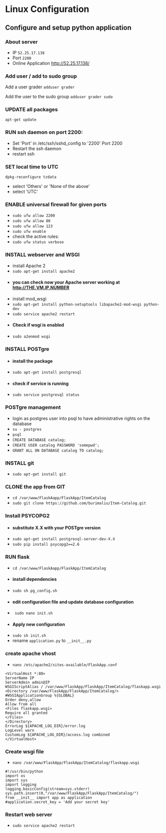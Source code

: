 # Linux Configuration

## Configure and setup python application

### About server
- IP `52.25.17.138`
- Port `2200`
- Online Application http://52.25.17.138/

### Add user / add to sudo group

Add a user grader
`adduser grader`

Add the user to the sudo group
`adduser grader sudo`

### UPDATE all packages
`apt-get update`

### RUN ssh daemon on port 2200:
- Set 'Port' in /etc/ssh/sshd_config to '2200'
Port 2200
- Restart the ssh daemon
- restart ssh

### SET local time to UTC
`dpkg-reconfigure tzdata`
- select 'Others' or 'None of the above'
- select 'UTC' 

### ENABLE universal firewall for given ports
- `sudo ufw allow 2200`
- `sudo ufw allow 80`
- `sudo ufw allow 123`
- `sudo ufw enable`
- check the active rules:
- `sudo ufw status verbose`

### INSTALL webserver and WSGI
- install Apache 2
- `sudo apt-get install apache2`
- #### you can check now your Apache server working at http://THE.VM.IP.NUMBER
- install mod_wsgi
- `sudo apt-get install python-setuptools libapache2-mod-wsgi python-dev`
- `sudo service apache2 restart`
- #### Check if wsgi is enabled
- `sudo a2enmod wsgi `

### INSTALL POSTgre
- #### install the package
- `sudo apt-get install postgresql`
- #### check if service is running
- `sudo service postgresql status`

### POSTgre management
- login as postgres user into psql to have administrative rights on the database
- `su - postgres`
- `psql`
- `CREATE DATABASE catalog;`
- `CREATE USER catalog PASSWORD 'somepwd';`
- `GRANT ALL ON DATABASE catalog TO catalog;`

### INSTALL git
- `sudo apt-get install git`

### CLONE the app from GIT
- `cd /var/www/FlaskAapp/FlaskApp/ItemCatalog`
- `sudo git clone https://github.com/burimaliu/Item-Catalog.git`

### Install PSYCOPG2
- #### substitute X.X with your POSTgre version
- `sudo apt-get install postgresql-server-dev-X.X`
- `sudo pip install psycopg2==2.6`

### RUN flask
- `cd /var/www/FlaskAapp/FlaskApp/ItemCatalog`
- #### install dependencies
- `sudo sh pg_config.sh`
- #### edit configuration file and update database configuration 
- ` sudo nano init.sh`
- #### Apply new configuration
- `sudo sh init.sh`
- rename `application.py` to `__init__.py`

### create apache vhost
- `nano /etc/apache2/sites-available/FlaskApp.conf`

```
<VirtualHost *:80>
ServerName IP
ServerAdmin admin@IP
WSGIScriptAlias / /var/www/FlaskApp/FlaskApp/ItemCatalog/flaskapp.wsgi
<Directory /var/www/FlaskApp/FlaskApp/ItemCatalog/>
#WSGIApplicationGroup %{GLOBAL}
Order deny,allow
Allow from all
<Files flaskapp.wsgi>
Require all granted
</Files>
</Directory>
ErrorLog ${APACHE_LOG_DIR}/error.log
LogLevel warn
CustomLog ${APACHE_LOG_DIR}/access.log combined
</VirtualHost>
```

### Create wsgi file
- `nano /var/www/FlaskApp/FlaskApp/ItemCatalog/flaskapp.wsgi`

```
#!/usr/bin/python
import os
import sys
import logging
logging.basicConfig(stream=sys.stderr)
sys.path.insert(0,"/var/www/FlaskApp/FlaskApp/ItemCatalog/")
from __init__ import app as application
#application.secret_key = 'Add your secret key'
```
### Restart web server
- `sudo service apache2 restart`
